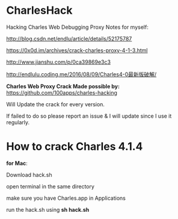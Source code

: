 # CharlesHack
Hacking Charles Web Debugging Proxy
Notes for myself:

http://blog.csdn.net/endlu/article/details/52175787

https://0x0d.im/archives/crack-charles-proxy-4-1-3.html

http://www.jianshu.com/p/0ca39869e3c3

http://endlulu.coding.me/2016/08/09/Charles4-0最新版破解/

<b>Charles Web Proxy Crack Made possible by:</b>
https://github.com/100apps/charles-hacking

Will Update the crack for every version.

If failed to do so please report an issue &
I will update since I use it regularly.

<h1>How to crack Charles 4.1.4</h1>
<b> for Mac</b>:

Download hack.sh

open terminal in the same directory

make sure you have Charles.app in Applications

run the hack.sh using <b>sh hack.sh</b>
